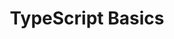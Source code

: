 ---
title: TypeScript Basics
template: course
draft: false
slug: /courses/TypeScript-Basics/
category: TypeScript
tags:
  - Types
  - Debugging
  - Refactoring
  - Generics
description: "This is an introduction to TypeScript for developers who are familiar with JavaScript. In the first lesson, take a look at the differences between the two and how typing can decrease the amount of possible inputs to your functions and help you catch bugs before they happen."
lessons:
  - link: "typescript-types"
    title: TypeScript Types
    description: The goal of this lesson is for you to understand why it’s important to pare down the amount of possible types a class can be represented by, and to exhaustively check all the types a variable can have so there are no holes for input into your code. Understanding how types can be constructed and leveraged in different situations will start to show how useful TypeScript can be. 
---